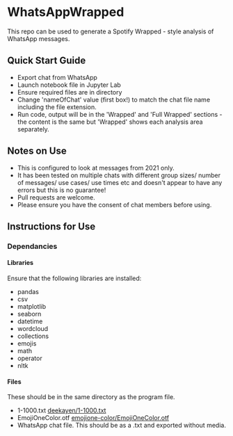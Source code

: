# WhatsAppWrapped
This repo can be used to generate a Spotify Wrapped - style analysis of WhatsApp messages.

## Quick Start Guide
* Export chat from WhatsApp
* Launch notebook file in Jupyter Lab
* Ensure required files are in directory
* Change 'nameOfChat' value (first box!) to match the chat file name including the file extension.
* Run code, output will be in the 'Wrapped' and 'Full Wrapped' sections - the content is the same but 'Wrapped' shows each analysis area separately.

## Notes on Use  
* This is configured to look at messages from 2021 only.
* It has been tested on multiple chats with different group sizes/ number of messages/ use cases/ use times etc and doesn't appear to have any errors but this is no guarantee!
* Pull requests are welcome.
* Please ensure you have the consent of chat members before using. 

## Instructions for Use
### Dependancies
#### Libraries
Ensure that the following libraries are installed:
* pandas
* csv
* matplotlib
* seaborn
* datetime
* wordcloud
* collections
* emojis
* math
* operator
* nltk

#### Files
These should be in the same directory as the program file.
* 1-1000.txt [deekayen/1-1000.txt](https://gist.github.com/deekayen/4148741)
* EmojiOneColor.otf [emojione-color/EmojiOneColor.otf](https://github.com/adobe-fonts/emojione-color/blob/master/EmojiOneColor.otf)
* WhatsApp chat file. This should be as a .txt and exported without media.
